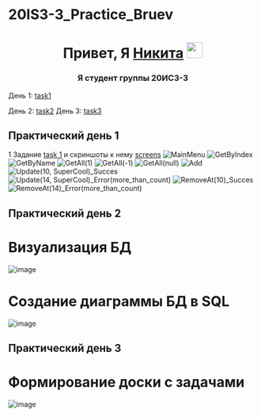 # 20IS3-3_Practice_Bruev
<h1 align="center">Привет, Я <a href="https://daniilshat.ru/" target="_blank">Никита</a> 
<img src="https://github.com/blackcater/blackcater/raw/main/images/Hi.gif" height="32"/></h1>
<h3 align="center">Я студент группы 20ИС3-3 </h3>

День 1: [task1](https://github.com/x1ANbtw/20IS3-3_Practice_Bruev#:~:text=20IS3%2D3_Practice_Bruev-,%D0%9F%D1%80%D0%B0%D0%BA%D1%82%D0%B8%D1%87%D0%B5%D1%81%D0%BA%D0%B8%D0%B9%20%D0%B4%D0%B5%D0%BD%D1%8C%201,-1%20%D0%97%D0%B0%D0%B4%D0%B0%D0%BD%D0%B8%D0%B5%20task)

День 2: [task2](https://github.com/x1ANbtw/20IS3-3_Practice_Bruev/blob/main/README.md#:~:text=%D0%BA%20%D0%BD%D0%B5%D0%BC%D1%83%20screens-,%D0%9F%D1%80%D0%B0%D0%BA%D1%82%D0%B8%D1%87%D0%B5%D1%81%D0%BA%D0%B8%D0%B9%20%D0%B4%D0%B5%D0%BD%D1%8C%202,-%D0%92%D0%B8%D0%B7%D1%83%D0%B0%D0%BB%D0%B8%D0%B7%D0%B0%D1%86%D0%B8%D1%8F%20%D0%91%D0%94)
День 3: [task3](https://github.com/x1ANbtw/20IS3-3_Practice_Bruev/blob/main/README.md#%D0%BF%D1%80%D0%B0%D0%BA%D1%82%D0%B8%D1%87%D0%B5%D1%81%D0%BA%D0%B8%D0%B9-%D0%B4%D0%B5%D0%BD%D1%8C-3:~:text=%D0%91%D0%94%20%D0%B2%20SQL-,%D0%9F%D1%80%D0%B0%D0%BA%D1%82%D0%B8%D1%87%D0%B5%D1%81%D0%BA%D0%B8%D0%B9%20%D0%B4%D0%B5%D0%BD%D1%8C%203,-%D0%A4%D0%BE%D1%80%D0%BC%D0%B8%D1%80%D0%BE%D0%B2%D0%B0%D0%BD%D0%B8%D0%B5%20%D0%B4%D0%BE%D1%81%D0%BA%D0%B8%20%D1%81)

## Практический день 1
1 Задание [task 1](https://github.com/x1ANbtw/20IS3-3_Practice_Bruev/tree/main/BackendAPI) и скриншоты к нему [screens](https://github.com/x1ANbtw/20IS3-3_Practice_Bruev/tree/main/ScreenShots)
![MainMenu](https://user-images.githubusercontent.com/125022706/224268261-1aaa2fd9-01e4-4823-9719-6f9a300e87bb.jpg)
![GetByIndex](https://user-images.githubusercontent.com/125022706/224268450-73f20d0c-b7a7-4d51-bfba-c0fa8d677795.jpg)
![GetByName](https://user-images.githubusercontent.com/125022706/224268462-9128be5d-9342-446e-80c4-6e057b76e5f5.jpg)
![GetAll(1)](https://user-images.githubusercontent.com/125022706/224268479-b2018e5b-2f29-478e-910d-17e04803f00b.jpg)
![GetAll(-1)](https://user-images.githubusercontent.com/125022706/224268499-6681c483-e897-4be9-b6ac-71bbf78bb864.jpg)
![GetAll(null)](https://user-images.githubusercontent.com/125022706/224268507-32b1ddca-b5a2-4f96-845d-077f37fb8102.jpg)
![Add](https://user-images.githubusercontent.com/125022706/224268539-d0d70d95-fb68-42b5-810c-dfcbc56167d7.jpg)
![Update(10, SuperCool)_Succes](https://user-images.githubusercontent.com/125022706/224268565-aca5b6d2-0e32-44f1-84da-cfb41b765b7f.jpg)
![Update(14, SuperCool)_Error(more_than_count)](https://user-images.githubusercontent.com/125022706/224268577-c6811a20-cda6-4deb-85a0-d617d2b3b5cc.jpg)
![RemoveAt(10)_Succes](https://user-images.githubusercontent.com/125022706/224268593-63b382bf-8a10-4bab-a38f-972f2c01cefd.jpg)
![RemoveAt(14)_Error(more_than_count)](https://user-images.githubusercontent.com/125022706/224268601-28d828df-e1a7-4f6e-a5dd-ba10d00c2ff9.jpg)

## Практический день 2
# Визуализация БД
![image](https://user-images.githubusercontent.com/125022706/222664049-1e7bc556-cd7d-4bbc-91fd-3a05ba661602.png)
# Создание диаграммы БД в SQL
![image](https://user-images.githubusercontent.com/125022706/222655936-0694fef6-6238-4ef1-b329-d8bbe280a06e.png)
## Практический день 3
# Формирование доски с задачами
![image](https://user-images.githubusercontent.com/125022706/224269910-52e67109-9be3-4d0b-a5a5-94dc2d2af6a6.png)
